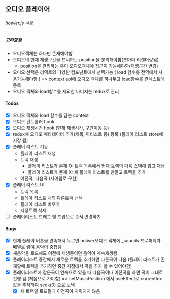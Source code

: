 ## 오디오 플레이어

###### howler.js 사용

##### 고려할점

- 오디오객체는 하나만 존재해야함
- 오디오의 현재 재생구간을 표시하는 position을 분리해야함(초마다 리렌더링됨)
  - position을 관리하는 훅이 오디오객체에 접근이 가능해야함(재생구간 변경)
- 오디오 선택은 리액트의 다양한 컴포넌트에서 선택가능
  ( load 함수를 전역에서 사용가능해야함 )
  => context api에 오디오 객체를 하나두고 load함수를 컨텍스트에 등록
- 오디오 객체와 load함수를 제외한 나머지는 redux로 관리

#### Todos

- [x] 오디오 객체와 load 함수를 담는 context
- [x] 오디오 컨트롤러 hook
- [x] 오디오 재생시간 hook (현재 재생시간, 구간이동 등)
- [x] redux에 오디오 메타데이터 추가(제목, 아티스트 등) 등록 (플레이 리스트 store에 저장 됨)
- [x] 플레이 리스트 기능
  - 플레이 리스트 재생
  - 트랙 재생
    - 플레이 리스트가 존재 O: 트랙 목록에서 현재 트랙의 다음 스택에 쌓고 재생
    - 플레이 리스트가 존재 X: 새 플레이 리스트를 만들고 트랙을 추가
  - 이전곡, 다음곡 (사이클로 구현)
- [x] 플레이 리스트 UI
  - 트랙 목록
  - 플레이 리스트 내의 다른트랙 선택
  - 플레이 리스트 비우기
  - 지정트랙 삭제
- [ ] 플레이리스트 드래그 앤 드랍으로 순서 변경하기

#### Bugs

- [x] 현재 플레이 버튼을 연속해서 누르면 holwer오디오 객체에 \_sounds 프로퍼티가 배열로 쌓여 음악이 중첩됨
- [x] 새음악을 로드해도 이전에 재생중이던 음악이 계속재생됨
- [x] 플레이리스트 중간에서 새로운 트랙을 추가하면 다른곡이 나옴
      (플레이 리스트가 존재할때 트랙을 추가하면 중간 지점에서 곡을 추가 할 수 있어야함)
- [x] 플레이리스트에 같은곡이 연속으로 있을 때 다음곡이나 이전곡을 하면 곡이 그대로 진행 됨 (처음으로 가야함)
      => setMusicPosition 에서 useEffect로 currentIdx 값을 추적하여 seek(0) 으로 보냄
  - [x] 새 트랙일 로드될때 이전곡이 지워지지 않음
